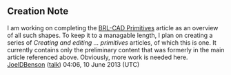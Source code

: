 ## Creation Note

I am working on completing the [BRL-CAD
Primitives](BRL-CAD_Primitives.md) article as an overview of all
such shapes. To keep it to a managable length, I plan on creating a
series of *Creating and editing ... primitives* articles, of which this
is one. It currently contains only the preliminary content that was
formerly in the main article referenced above. Obviously, more work is
needed here. [JoelDBenson](User:JoelDBenson.md)
([talk](User_talk:JoelDBenson.md)) 04:06, 10 June 2013 (UTC)
